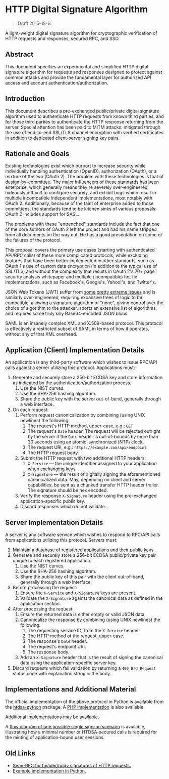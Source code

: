 # HTTP Digital Signature Algorithm

> Draft 2015-18-B

A light-weight digital signature algorithm for cryptographic verification of HTTP requests and responses, secured RPC, and SSO.


## Abstract

This document specifies an experimental and simplified HTTP digital signature algorithm for requests and responses designed to protect against common attacks and provide the fundamental layer for authorized API access and account authentication/authorization.


## Introduction

This document describes a pre-exchanged public/private digital signature algorithm used to authenticate HTTP requests from known third parties, and for those third parties to authenticate the HTTP response returning from the server.  Special attention has been paid to MITM attacks: mitigated through the use of end-to-end SSL/TLS channel encryption with verified certificates in addition to dedicated client-server signing key pairs.


## Rationale and Goals

Existing technologies exist which purport to increase security while individually handling authentication (OpenID), authorization (OAuth), or a mixture of the two (OAuth 2).  The problem with these technologies is that of design-by-committee.  The major influencers of these standards has been enterprise, which generally means they're severely over-engineered, hideously difficult to configure securely, and exhibit bugs which result in multiple incompatible independent implementations, most notably with OAuth 2.  Additionally, because of the taint of enterprise added to those committees, the standards tend to be kitchen sinks of various proposals: OAuth 2 includes support for SASL.

The problems with these "entrenched" standards include the fact that one of the core authors of OAuth 2 left the project and had his name stripped from all documents on the way out.  He has a good presentation on some of the failures of the protocol.

This proposal covers the primary use cases (starting with authenticated API/RPC calls) of these more complicated protocols, while excluding features that have been better implemented in other standards, such as OAuth 1's use of custom data encryption (in addition to the typical use of SSL/TLS) and without the complexity that results in OAuth 2's 70+ page security analysis whitepaper and multiple (incompatible) hot fix implementations, such as Facebook's, Google's, Yahoo!'s, and Twitter's.

JSON Web Tokens (JWT) suffer from [some pretty extreme issues](https://auth0.com/blog/2015/03/31/critical-vulnerabilities-in-json-web-token-libraries/) and is similarly over-engineered, requiring expansive trees of logic to be compatible, allowing a signature algorithm of "none", giving control over the choice of algorithm to the attacker, sports an extensive list of algorithms, and requires some truly silly Base64-encoded JSON blobs.

SAML is an insanely complex XML and X.509-based protocol.  This protocol is effectively a restricted subset of SAML in terms of how it operates, without any of that XML overhead.


## Application (Client) Implementation Details

An application is any third-party software which wishes to issue RPC/API calls against a server utilizing this protocol.  Applications must:

1. Generate and securely store a 256-bit ECDSA key and store information as indicated by the authentication/authorization process.
   1. Use the NIST curves.
   2. Use the SHA-256 hashing algorithm.
   3. Share the public key with the server out-of-band, generally through a web interface.
2. On each request:
   1. Perform request canonicalization by combining (using UNIX newlines) the following:
      1. The request's HTTP method, upper-case, e.g.: `GET`
      2. The request's `Date` header.  The request will be rejected outright by the server if the `Date` header is out-of-bounds by more than 30 seconds using an atomic-synchronized (NTP) clock.
      3. The request URI, e.g.: `https://example.com/api/endpoint`
      4. The HTTP request body.
   2. Submit the HTTP request with two additional HTTP headers:
      1. `X-Service` — the unique identifier assigned to your application when exchanging keys.
      2. `X-Signature` — the result of digitally signing the aforementioned canonicalized data.  May, depending on client and server capabilities, be sent as a chunked transfer HTTP header trailer.  The signature should be hex encoded.
   3. Verify the response `X-Signature` header using the pre-exchanged application-specific public key.
   4. Discard responses which do not validate.


## Server Implementation Details

A server is any software service which wishes to respond to RPC/API calls from applications utilizing this protocol.  Servers must:

1. Maintain a database of registered applications and their public keys.
2. Generate and securely store a 256-bit ECDSA public/private key pair unique to each registered application.
   1. Use the NIST curves.
   2. Use the SHA-256 hashing algorithm.
   3. Share the public key of this pair with the client out-of-band, generally through a web interface.
3. Before processing the request:
   1. Ensure the `X-Service` and `X-Signature` keys are present.
   2. Validate the `X-Signature` against the canonical data as defined in the application section.
4. After processing the request:
   1. Ensure the returned data is either empty or valid JSON data.
   2. Canonicalize the response by combining (using UNIX newlines) the following:
      1. The requesting service ID, from the `X-Service` header.
      2. The HTTP method of the request, upper-case.
      3. The response's `Date` header.
      4. The request's endpoint URI.
      5. The response body.
   3. Add an `X-Signature` header that is the result of signing the canonical data using the application-specific server key.
5. Discard requests which fail validation by returning a `400 Bad Request` status code with explanation string in the body.


## Implementations and Additional Material

The official implementation of the above protocol in Python is available from the [htdsa-python](https://github.com/marrow/htdsa-python/) package.  A [PHP implementation](https://github.com/marrow/htdsa-php/) is also available.

Additional implementations may be available.

A [flow diagram of one possible single sign-on scenario](http://s.webcore.io/0u0e3u3t3q42) is available, illustrating how a minimal number of HTDSA-secured calls is required for the minting of application-bound user sessions.


##  Old Links

* [Semi-RFC for header/body signatures of HTTP requests.](https://gist.github.com/amcgregor/db76655c47b5f550dee0)
* [Example implementation in Python.](https://gist.github.com/amcgregor/12d79d2cfb039275b337)

